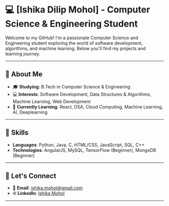 # 💻 [Ishika Dilip Mohol] - Computer Science & Engineering Student

Welcome to my GitHub! I'm a passionate Computer Science and Engineering student exploring the world of software development, algorithms, and machine learning. Below you'll find my projects and learning journey.

---

## 🚀 About Me

- 🎓 **Studying**: B.Tech in Computer Science & Engineering
- 💻 **Interests**: Software Development, Data Structures & Algorithms, Machine Learning, Web Development
- 🌱 **Currently Learning**: React, DSA, Cloud Computing, Machine Learning, AI, Deeplearning

---

## 🔧 Skills

- **Languages**: Python, Java, C, HTML/CSS, JavaScript, SQL, C++
- **Technologies**: AngularJS, MySQL, TensorFlow (Beginner), MongoDB (Beginner)

---

## 🤝 Let's Connect

- 📧 **Email**: [ishika.mohol@gmail.com](mailto:ishika.mohol@gmail.com)
- 🌐 **LinkedIn**: [Ishika Mohol](https://www.linkedin.com/in/ishikamohol/)

---

